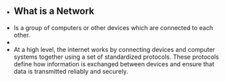 - ## What is a Network
- Is a group of computers or other devices which are connected to each other.
-
- At a high level, the internet works by connecting devices and computer systems together using a set of standardized protocols. These protocols define how information is exchanged between devices and ensure that data is transmitted reliably and securely.